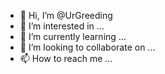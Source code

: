 - 👋 Hi, I’m @UrGreeding
- 👀 I’m interested in ...
- 🌱 I’m currently learning ...
- 💞️ I’m looking to collaborate on ...
- 📫 How to reach me ...

<!---
UrGreeding/UrGreeding is a ✨ special ✨ repository because its `README.md` (this file) appears on your GitHub profile.
You can click the Preview link to take a look at your changes.
--->

